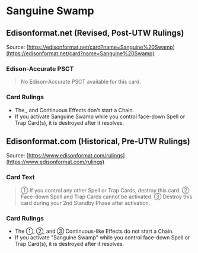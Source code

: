 # Sanguine Swamp

## Edisonformat.net (Revised, Post-UTW Rulings)

Source: [https://edisonformat.net/card?name=Sanguine%20Swamp](https://edisonformat.net/card?name=Sanguine%20Swamp)

### Edison-Accurate PSCT

> No Edison-Accurate PSCT available for this card.

### Card Rulings

*   The,, and Continuous Effects don't start a Chain.
*   If you activate Sanguine Swamp while you control face-down Spell or Trap Card(s), it is destroyed after it resolves.


## Edisonformat.com (Historical, Pre-UTW Rulings)

Source: [https://www.edisonformat.com/rulings](https://www.edisonformat.com/rulings)

### Card Text

> ① If you control any other Spell or Trap Cards, destroy this card. ② Face-down Spell and Trap Cards cannot be activated. ③ Destroy this card during your 2nd Standby Phase after activation.

### Card Rulings

*   The ①, ②, and ③ Continuous-like Effects do not start a Chain.
*   If you activate "Sanguine Swamp" while you control face-down Spell or Trap Card(s), it is destroyed after it resolves.


